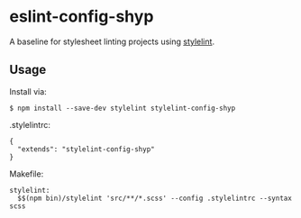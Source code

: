 # eslint-config-shyp

A baseline for stylesheet linting projects using [stylelint](http://stylelint.io/).

## Usage

Install via:
```
$ npm install --save-dev stylelint stylelint-config-shyp
```

.stylelintrc:
```
{
  "extends": "stylelint-config-shyp"
}
```

Makefile:
```
stylelint:
  $$(npm bin)/stylelint 'src/**/*.scss' --config .stylelintrc --syntax scss

```
